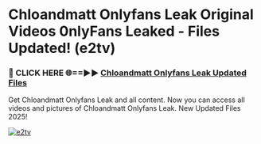 # Chloandmatt Onlyfans Leak Original Videos 0nlyFans Leaked - Files Updated! (e2tv)

<h3>🔴 CLICK HERE 🌐==►► <a href="https://tinyurl.com/3hn5wdd3" rel="nofollow">Chloandmatt Onlyfans Leak Updated Files</a></h3>

Get Chloandmatt Onlyfans Leak and all content. Now you can access all videos and pictures of Chloandmatt Onlyfans Leak. New Updated Files 2025!

[![e2tv](https://i.imgur.com/4HnBqBT.gif)](https://tinyurl.com/3hn5wdd3)
